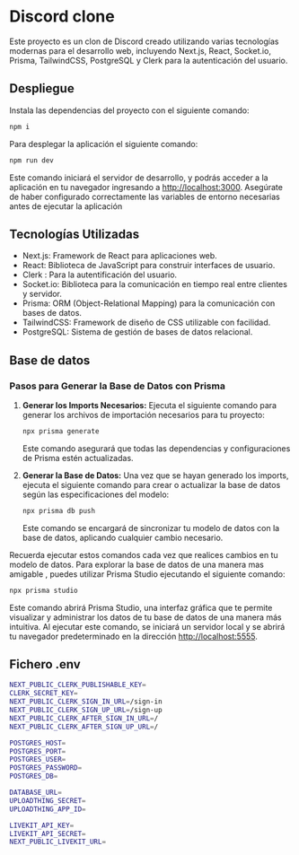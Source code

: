# Discord clone

Este proyecto es un clon de Discord creado utilizando varias tecnologías modernas para el desarrollo web, incluyendo Next.js, React, Socket.io, Prisma, TailwindCSS, PostgreSQL y Clerk para la autenticación del usuario.

## Despliegue

Instala las dependencias del proyecto con el siguiente comando:

```bash
npm i 
```

Para desplegar la aplicación el siguiente comando:

```bash
npm run dev
```

Este comando iniciará el servidor de desarrollo, y podrás acceder a la aplicación en tu navegador ingresando a <http://localhost:3000>. Asegúrate de haber configurado correctamente las variables de entorno necesarias antes de ejecutar la aplicación

## Tecnologías Utilizadas

- Next.js: Framework de React para aplicaciones web.
- React: Biblioteca de JavaScript para construir interfaces de usuario.
- Clerk : Para la autentificación del usuario.
- Socket.io: Biblioteca para la comunicación en tiempo real entre clientes y servidor.
- Prisma: ORM (Object-Relational Mapping) para la comunicación con bases de datos.
- TailwindCSS: Framework de diseño de CSS utilizable con facilidad.
- PostgreSQL: Sistema de gestión de bases de datos relacional.

## Base de datos

### Pasos para Generar la Base de Datos con Prisma

1. **Generar los Imports Necesarios:**
   Ejecuta el siguiente comando para generar los archivos de importación necesarios para tu proyecto:

    ```bash
    npx prisma generate 
    ```

   Este comando asegurará que todas las dependencias y configuraciones de Prisma estén actualizadas.

2. **Generar la Base de Datos:**
   Una vez que se hayan generado los imports, ejecuta el siguiente comando para crear o actualizar la base de datos según las especificaciones del modelo:

    ```bash
    npx prisma db push  
    ```

   Este comando se encargará de sincronizar tu modelo de datos con la base de datos, aplicando cualquier cambio necesario.

Recuerda ejecutar estos comandos cada vez que realices cambios en tu modelo de datos.
Para explorar la base de datos de una manera mas amigable , puedes utilizar Prisma Studio ejecutando el siguiente comando:

```bash
npx prisma studio 
```

Este comando abrirá Prisma Studio, una interfaz gráfica que te permite visualizar y administrar los datos de tu base de datos de una manera más intuitiva. Al ejecutar este comando, se iniciará un servidor local y se abrirá tu navegador predeterminado en la dirección <http://localhost:5555>.

## Fichero .env

```bash
NEXT_PUBLIC_CLERK_PUBLISHABLE_KEY=
CLERK_SECRET_KEY=
NEXT_PUBLIC_CLERK_SIGN_IN_URL=/sign-in
NEXT_PUBLIC_CLERK_SIGN_UP_URL=/sign-up
NEXT_PUBLIC_CLERK_AFTER_SIGN_IN_URL=/
NEXT_PUBLIC_CLERK_AFTER_SIGN_UP_URL=/

POSTGRES_HOST=
POSTGRES_PORT=
POSTGRES_USER=
POSTGRES_PASSWORD=
POSTGRES_DB=

DATABASE_URL=
UPLOADTHING_SECRET=
UPLOADTHING_APP_ID=

LIVEKIT_API_KEY=
LIVEKIT_API_SECRET=
NEXT_PUBLIC_LIVEKIT_URL=
```
